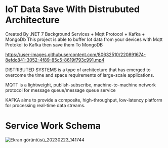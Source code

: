 # IoT Data Save With Distrubuted Architecture
Created By .NET 7 Background Services + Mqtt Protocol + Kafka + MongoDb
This project is able to buffer Iot data from your devices with Mqtt Protokol to Kafka then save them To MongoDB 



https://user-images.githubusercontent.com/80632510/220891674-8efdc841-3052-4f89-85c5-8619f793c991.mp4




DISTRIBUTED SYSTEMS is a type of architecture that has emerged to overcome the time and space requirements of large-scale applications.

MQTT is a lightweight, publish-subscribe, machine-to-machine network protocol for message queue/message queue service

KAFKA aims to provide a composite, high-throughput, low-latency platform for processing real-time data streams.

# Service Work Schema

![Ekran görüntüsü_20230223_141744](https://user-images.githubusercontent.com/80632510/220894611-cef03e18-3c4e-49fc-ba84-9fd184ebbf56.png)
